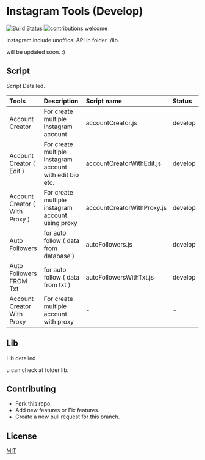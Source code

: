 #  Instagram Tools (Develop)
[![Build Status](https://camo.githubusercontent.com/c9126cc8b292257866ca56cf0568fa257d200a83/68747470733a2f2f696d672e736869656c64732e696f2f62616467652f76657273696f6e2d312e312e302d627269676874677265656e2e7376673f7374796c653d666c61742d737175617265)](https://www.ancreator.com/)  [![contributions welcome](https://img.shields.io/badge/contributions-welcome-brightgreen.svg?style=flat)](https://www.ancreator.com/)



instagram include unoffical API in folder ./lib.

will be updated soon. :)


## Script

Script Detailed.

| Tools | Description |  Script name | Status |
| :---         |  :---     |   :---     | :---     |
| Account Creator| For create multiple instagram account| accountCreator.js |  develop |
| Account Creator ( Edit ) | For create multiple instagram account with edit bio etc. | accountCreatorWithEdit.js | develop |
| Account Creator ( With Proxy ) | For create multiple instagram account using proxy | accountCreatorWithProxy.js | develop |
| Auto Followers | for auto follow ( data from database ) | autoFollowers.js | develop |
| Auto Followers FROM Txt | for auto follow ( data from txt )  | autoFollowersWithTxt.js | develop |
| Account Creator With Proxy | For create multiple account with proxy  | - | - |

## Lib

Lib detailed

u can check at folder lib.


## Contributing

- Fork this repo.
- Add new features or Fix features.
- Create a new pull request for this branch.

## License
[MIT](https://choosealicense.com/licenses/mit/)